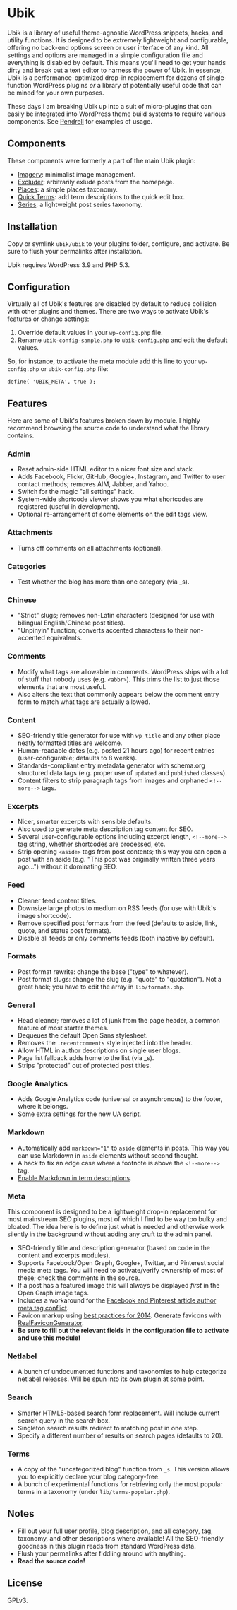 # Ubik

Ubik is a library of useful theme-agnostic WordPress snippets, hacks, and utility functions. It is designed to be extremely lightweight and configurable, offering no back-end options screen or user interface of any kind. All settings and options are managed in a simple configuration file and everything is disabled by default. This means you'll need to get your hands dirty and break out a text editor to harness the power of Ubik. In essence, Ubik is a performance-optimized drop-in replacement for dozens of single-function WordPress plugins *or* a library of potentially useful code that can be mined for your own purposes.

These days I am breaking Ubik up into a suit of micro-plugins that can easily be integrated into WordPress theme build systems to require various components. See [Pendrell](https://github.com/synapticism/pendrell) for examples of usage.



## Components

These components were formerly a part of the main Ubik plugin:

* [Imagery](https://github.com/synapticism/ubik-imagery): minimalist image management.
* [Excluder](https://github.com/synapticism/ubik-excluder): arbitrarily exlude posts from the homepage.
* [Places](https://github.com/synapticism/ubik-places): a simple places taxonomy.
* [Quick Terms](https://github.com/synapticism/ubik-quick-terms): add term descriptions to the quick edit box.
* [Series](https://github.com/synapticism/ubik-series): a lightweight post series taxonomy.



## Installation

Copy or symlink `ubik/ubik` to your plugins folder, configure, and activate. Be sure to flush your permalinks after installation.

Ubik requires WordPress 3.9 and PHP 5.3.



## Configuration

Virtually all of Ubik's features are disabled by default to reduce collision with other plugins and themes. There are two ways to activate Ubik's features or change settings:

1. Override default values in your `wp-config.php` file.
2. Rename `ubik-config-sample.php` to `ubik-config.php` and edit the default values.

So, for instance, to activate the meta module add this line to your `wp-config.php` or `ubik-config.php` file:

`define( 'UBIK_META', true );`



## Features

Here are some of Ubik's features broken down by module. I highly recommend browsing the source code to understand what the library contains.



### Admin

* Reset admin-side HTML editor to a nicer font size and stack.
* Adds Facebook, Flickr, GitHub, Google+, Instagram, and Twitter to user contact methods; removes AIM, Jabber, and Yahoo.
* Switch for the magic "all settings" hack.
* System-wide shortcode viewer shows you what shortcodes are registered (useful in development).
* Optional re-arrangement of some elements on the edit tags view.



### Attachments

* Turns off comments on all attachments (optional).



### Categories

* Test whether the blog has more than one category (via _s).



### Chinese

* "Strict" slugs; removes non-Latin characters (designed for use with bilingual English/Chinese post titles).
* "Unpinyin" function; converts accented characters to their non-accented equivalents.



### Comments

* Modify what tags are allowable in comments. WordPress ships with a lot of stuff that nobody uses (e.g. `<abbr>`). This trims the list to just those elements that are most useful.
* Also alters the text that commonly appears below the comment entry form to match what tags are actually allowed.



### Content

* SEO-friendly title generator for use with `wp_title` and any other place neatly formatted titles are welcome.
* Human-readable dates (e.g. posted 21 hours ago) for recent entries (user-configurable; defaults to 8 weeks).
* Standards-compliant entry metadata generator with schema.org structured data tags (e.g. proper use of `updated` and `published` classes).
* Content filters to strip paragraph tags from images and orphaned `<!--more-->` tags.



### Excerpts

* Nicer, smarter excerpts with sensible defaults.
* Also used to generate meta description tag content for SEO.
* Several user-configurable options including excerpt length, `<!--more-->` tag string, whether shortcodes are processed, etc.
* Strip opening `<aside>` tags from post contents; this way you can open a post with an aside (e.g. "This post was originally written three years ago...") without it dominating SEO.



### Feed

* Cleaner feed content titles.
* Downsize large photos to medium on RSS feeds (for use with Ubik's image shortcode).
* Remove specified post formats from the feed (defaults to aside, link, quote, and status post formats).
* Disable all feeds or only comments feeds (both inactive by default).



### Formats

* Post format rewrite: change the base ("type" to whatever).
* Post format slugs: change the slug (e.g. "quote" to "quotation"). Not a great hack; you have to edit the array in `lib/formats.php`.



### General

* Head cleaner; removes a lot of junk from the page header, a common feature of most starter themes.
* Dequeues the default Open Sans stylesheet.
* Removes the `.recentcomments` style injected into the header.
* Allow HTML in author descriptions on single user blogs.
* Page list fallback adds home to the list (via _s).
* Strips "protected" out of protected post titles.



### Google Analytics

* Adds Google Analytics code (universal or asynchronous) to the footer, where it belongs.
* Some extra settings for the new UA script.



### Markdown

* Automatically add `markdown="1"` to `aside` elements in posts. This way you can use Markdown in `aside` elements without second thought.
* A hack to fix an edge case where a footnote is above the `<!--more-->` tag.
* [Enable Markdown in term descriptions](http://synapticism.com/wordpress-term-descriptions-in-markdown/).



### Meta

This component is designed to be a lightweight drop-in replacement for most mainstream SEO plugins, most of which I find to be way too bulky and bloated. The idea here is to define just what is needed and otherwise work silently in the background without adding any cruft to the admin panel.

* SEO-friendly title and description generator (based on code in the content and excerpts modules).
* Supports Facebook/Open Graph, Google+, Twitter, and Pinterest social media meta tags. You will need to activate/verify ownership of most of these; check the comments in the source.
* If a post has a featured image this will always be displayed *first* in the Open Graph image tags.
* Includes a workaround for the [Facebook and Pinterest article author meta tag conflict](http://synapticism.com/pinterest-and-facebook-open-graph-incompatibility-fix/).
* Favicon markup using [best practices for 2014](http://synapticism.com/favicon-best-practices-for-2014/). Generate favicons with [RealFaviconGenerator](http://realfavicongenerator.net/).
* **Be sure to fill out the relevant fields in the configuration file to activate and use this module!**



### Netlabel

* A bunch of undocumented functions and taxonomies to help categorize netlabel releases. Will be spun into its own plugin at some point.



### Search

* Smarter HTML5-based search form replacement. Will include current search query in the search box.
* Singleton search results redirect to matching post in one step.
* Specify a different number of results on search pages (defaults to 20).



### Terms

* A copy of the "uncategorized blog" function from `_s`. This version allows you to explicitly declare your blog category-free.
* A bunch of experimental functions for retrieving only the most popular terms in a taxonomy (under `lib/terms-popular.php`).



## Notes

* Fill out your full user profile, blog description, and all category, tag, taxonomy, and other descriptions where available! All the SEO-friendly goodness in this plugin reads from standard WordPress data.
* Flush your permalinks after fiddling around with anything.
* **Read the source code!**



## License

GPLv3.
